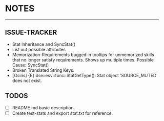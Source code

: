 # NOTES

----------

## ISSUE-TRACKER

* Stat Inheritance and SyncStat()
* List out possible attributes
* Memorization-Requirements bugged in tooltips for unmemorized skills that no longer satisfy requirements. Shows up multiple times. Possible Cause: SyncStat()
* Broken Translated String Keys.
* [Osiris] {E} dse::esv::func::StatGetType(): Stat object 'SOURCE_MUTED' does not exist.

## TODOS

* [ ] README.md basic description.
* [ ] Create test-stats and export stat.txt for reference.
